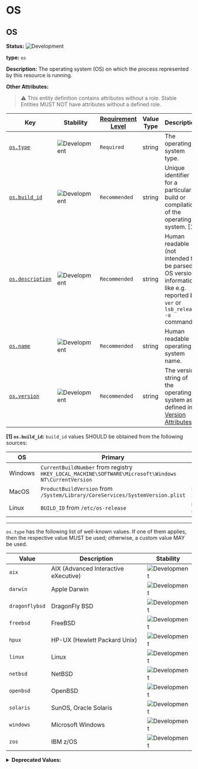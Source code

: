 <!-- NOTE: THIS FILE IS AUTOGENERATED. DO NOT EDIT BY HAND. -->
<!-- see templates/registry/markdown/entity_namespace.md.j2 -->
<!-- markdownlint-capture -->
<!-- markdownlint-disable -->

# OS

## OS

**Status:** ![Development](https://img.shields.io/badge/-development-blue)

**type:** `os`

**Description:** The operating system (OS) on which the process represented by this resource is running.

**Other Attributes:**

> :warning: This entity definition contains attributes without a role.
> Stable Entities MUST NOT have attributes without a defined role.

| Key | Stability | [Requirement Level](https://opentelemetry.io/docs/specs/semconv/general/attribute-requirement-level/) | Value Type | Description | Example Values |
|---|---|---|---|---|---|
| [`os.type`](/docs/registry/attributes/os.md) | ![Development](https://img.shields.io/badge/-development-blue) | `Required` | string | The operating system type. | `windows`; `linux`; `darwin` |
| [`os.build_id`](/docs/registry/attributes/os.md) | ![Development](https://img.shields.io/badge/-development-blue) | `Recommended` | string | Unique identifier for a particular build or compilation of the operating system. [1] | `TQ3C.230805.001.B2`; `20E247`; `22621` |
| [`os.description`](/docs/registry/attributes/os.md) | ![Development](https://img.shields.io/badge/-development-blue) | `Recommended` | string | Human readable (not intended to be parsed) OS version information, like e.g. reported by `ver` or `lsb_release -a` commands. | `Microsoft Windows [Version 10.0.18363.778]`; `Ubuntu 18.04.1 LTS` |
| [`os.name`](/docs/registry/attributes/os.md) | ![Development](https://img.shields.io/badge/-development-blue) | `Recommended` | string | Human readable operating system name. | `iOS`; `Android`; `Ubuntu` |
| [`os.version`](/docs/registry/attributes/os.md) | ![Development](https://img.shields.io/badge/-development-blue) | `Recommended` | string | The version string of the operating system as defined in [Version Attributes](/docs/resource/README.md#version-attributes). | `14.2.1`; `18.04.1` |

**[1] `os.build_id`:** `build_id` values SHOULD be obtained from the following sources:

| OS | Primary | Fallback |
| ------- | ------- | ------- |
| Windows | `CurrentBuildNumber` from registry `HKEY_LOCAL_MACHINE\SOFTWARE\Microsoft\Windows NT\CurrentVersion` | - |
| MacOS | `ProductBuildVersion` from `/System/Library/CoreServices/SystemVersion.plist` | `ProductBuildVersion` from `/System/Library/CoreServices/ServerVersion.plist` |
| Linux | `BUILD_ID` from `/etc/os-release` | `BUILD_ID` from `/usr/lib/os-release`; <br> contents of `/proc/sys/kernel/osrelease`|

---

`os.type` has the following list of well-known values. If one of them applies, then the respective value MUST be used; otherwise, a custom value MAY be used.

| Value  | Description | Stability |
|---|---|---|
| `aix` | AIX (Advanced Interactive eXecutive) | ![Development](https://img.shields.io/badge/-development-blue) |
| `darwin` | Apple Darwin | ![Development](https://img.shields.io/badge/-development-blue) |
| `dragonflybsd` | DragonFly BSD | ![Development](https://img.shields.io/badge/-development-blue) |
| `freebsd` | FreeBSD | ![Development](https://img.shields.io/badge/-development-blue) |
| `hpux` | HP-UX (Hewlett Packard Unix) | ![Development](https://img.shields.io/badge/-development-blue) |
| `linux` | Linux | ![Development](https://img.shields.io/badge/-development-blue) |
| `netbsd` | NetBSD | ![Development](https://img.shields.io/badge/-development-blue) |
| `openbsd` | OpenBSD | ![Development](https://img.shields.io/badge/-development-blue) |
| `solaris` | SunOS, Oracle Solaris | ![Development](https://img.shields.io/badge/-development-blue) |
| `windows` | Microsoft Windows | ![Development](https://img.shields.io/badge/-development-blue) |
| `zos` | IBM z/OS | ![Development](https://img.shields.io/badge/-development-blue) |

<details>
<summary><b>Deprecated Values:</b></summary>

| Value  | Description | Deprecation Explanation |
|---|---|---|
| `z_os` | IBM z/OS |  Use `zos` instead.  |

</details>


<!-- markdownlint-restore -->
